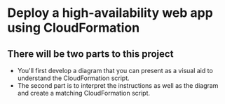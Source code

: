 # Deploy a high-availability web app using CloudFormation

## There will be two parts to this project

* You'll first develop a diagram that you can present as a visual aid to understand the CloudFormation script.
* The second part is to interpret the instructions as well as the diagram and create a matching CloudFormation script.
